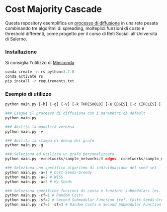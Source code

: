 # Cost Majority Cascade

Questa repository esemplifica un [processo di diffusione](https://escholarship.org/uc/item/6r76d0rg) in una rete pesata combinando tre algoritmi di spreading, molteplici funzioni di costo e threshold differenti, come progetto per il corso di Reti Sociali all'Università di Salerno.

### Installazione

Si consiglia l'utilizzo di [Miniconda](https://docs.anaconda.com/free/miniconda/index.html).

```python
conda create -n rs python=3.7.0
conda activate rs
pip install -r requirements.txt
```

### Esempio di utilizzo

```python
python main.py [-h] [-g] [-v] [-k THRESHOLD] [-e EDGES] [-c CIRCLES] [-cf {1,2,3}] [-sf {1,2,3}] [-a {1,2,3}]
```

```python
### Esegue il processo di diffusione con i parametri di default
python main.py

### Abilita la modalità verbosa
python main.py -v

### Abilita la stampa di debug del grafo
python main.py -g

### Seleziona ed utilizza un grafo personalizzato
python main.py -e=networks/sample_networks/0.edges -c=networks/sample_networks/0.circles

### Seleziona uno specifico algoritmo di individuazione del seed set
python main.py -a=1 # Cost-Seeds-Greedy
python main.py -a=2 # WTSS
python main.py -a=3 # My-Seeds

### Seleziona specifiche funzioni di costo e funzioni submodulari (es. 1, 2, 3)
python main.py -cf=1 # Random Costs
python main.py -sf=2 # Second Submodular Function (ref. Costs-Seeds-Greedy)
python main.py -cf=1 -sf=3 # Random Costs & Second Submodular Function
```